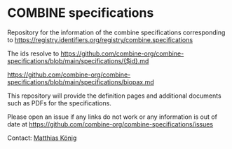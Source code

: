 # COMBINE specifications
Repository for the information of the combine specifications corresponding to
https://registry.identifiers.org/registry/combine.specifications

The ids resolve to 
https://github.com/combine-org/combine-specifications/blob/main/specifications/{$id}.md

https://github.com/combine-org/combine-specifications/blob/main/specifications/biopax.md

This repository will provide the definition pages and additional documents such as 
PDFs for the specifications.

Please open an issue if any links do not work or any information is out of date at
https://github.com/combine-org/combine-specifications/issues

Contact: [Matthias König](konigmatt@googlemail.com)
